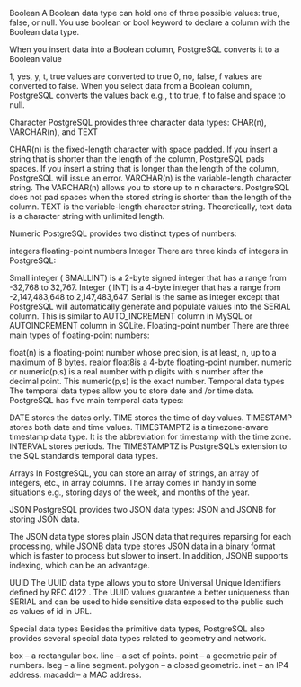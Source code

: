 Boolean
A Boolean data type can hold one of three possible values: true, false, or null. You use boolean or bool keyword to declare a column with the Boolean data type.

When you insert data into a Boolean column, PostgreSQL converts it to a Boolean value

1, yes, y, t, true values are converted to true
0, no, false, f values are converted to false.
When you select data from a Boolean column, PostgreSQL converts the values back e.g., t to true, f to false and space to null.


Character
PostgreSQL provides three character data types: CHAR(n), VARCHAR(n), and TEXT

CHAR(n) is the fixed-length character with space padded. If you insert a string that is shorter than the length of the column, PostgreSQL pads spaces. If you insert a string that is longer than the length of the column, PostgreSQL will issue an error.
 VARCHAR(n) is the variable-length character string. The VARCHAR(n) allows you to store up to n characters. PostgreSQL does not pad spaces when the stored string is shorter than the length of the column.
 TEXT is the variable-length character string. Theoretically, text data is a character string with unlimited length.

Numeric
PostgreSQL provides two distinct types of numbers:

integers
floating-point numbers
Integer
There are three kinds of integers in PostgreSQL:

Small integer ( SMALLINT) is a 2-byte signed integer that has a range from -32,768 to 32,767.
Integer ( INT) is a 4-byte integer that has a range from -2,147,483,648 to 2,147,483,647.
Serial is the same as integer except that PostgreSQL will automatically generate and populate values into the SERIAL column. This is similar to AUTO_INCREMENT column in MySQL or AUTOINCREMENT column in SQLite.
Floating-point number
There are three main types of floating-point numbers:

float(n)  is a floating-point number whose precision, is at least, n, up to a maximum of 8 bytes.
realor float8is a 4-byte floating-point number.
numeric or numeric(p,s) is a real number with p digits with s number after the decimal point. This numeric(p,s) is the exact number.
Temporal data types
The temporal data types allow you to store date and /or time data. PostgreSQL has five main temporal data types:

DATE stores the dates only.
TIME stores the time of day values.
TIMESTAMP stores both date and time values.
TIMESTAMPTZ is a timezone-aware timestamp data type. It is the abbreviation for timestamp with the time zone.
INTERVAL stores periods.
The TIMESTAMPTZ is PostgreSQL’s extension to the SQL standard’s temporal data types.

Arrays
In PostgreSQL, you can store an array of strings, an array of integers, etc., in array columns. The array comes in handy in some situations e.g., storing days of the week, and months of the year.

JSON
PostgreSQL provides two JSON data types: JSON and JSONB for storing JSON data.

The JSON data type stores plain JSON data that requires reparsing for each processing, while JSONB data type stores JSON data in a binary format which is faster to process but slower to insert. In addition, JSONB supports indexing, which can be an advantage.

UUID
The UUID data type allows you to store Universal Unique Identifiers defined by RFC 4122 . The UUID values guarantee a better uniqueness than SERIAL and can be used to hide sensitive data exposed to the public such as values of id in URL.

Special data types
Besides the primitive data types, PostgreSQL also provides several special data types related to geometry and network.

box – a rectangular box.
line – a set of points.
point – a geometric pair of numbers.
lseg – a line segment.
polygon – a closed geometric.
inet – an IP4 address.
macaddr– a MAC address.